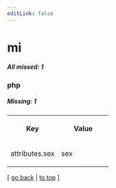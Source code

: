 ```yaml
---
editLink: false
---
```


# mi

##### All missed: 1


### php

##### Missing: 1

<table width="100%">
<tr><th width="50%">

Key

</th><th width="50%">

Value

</th></tr>
<tr><td width="50%">

attributes.sex

</td><td width="50%">

sex

</td></tr>
</table>

[ [go back](../status.md) | [to top](#) ]

